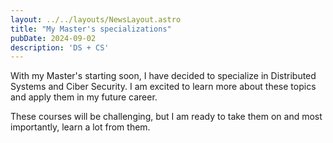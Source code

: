 ```yaml
---
layout: ../../layouts/NewsLayout.astro
title: "My Master's specializations"
pubDate: 2024-09-02
description: 'DS + CS'
---
```


With my Master's starting soon, I have decided to specialize in Distributed Systems and Ciber Security. I am excited to learn more about these topics and apply them in my future career.

These courses will be challenging, but I am ready to take them on and most importantly, learn a lot from them.
